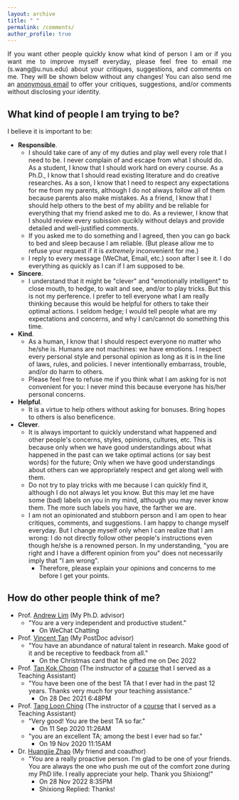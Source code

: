 ```yaml
---
layout: archive
title: " "
permalink: /comments/
author_profile: true
---
```


<!--## <span style="color: red">Invitation</span>-->
<html><body>
<p align="justify">
If you want other people quickly know what kind of person I am or if you want me to improve myself everyday, please feel free to email me (s.wang@u.nus.edu) about your critiques, suggestions, and comments on me. They will be shown below without any changes! You can also send me an <a href="https://anonymousemail.me/">anonymous email</a> to offer your critiques, suggestions, and/or comments without disclosing your identity.
</p>
</body></html>

## What kind of people I am trying to be?
I believe it is important to be:
* __Responsible__.
  - I should take care of any of my duties and play well every role that I need to be. I never complain of and escape from what I should do. As a student, I know that I should work hard on every course. As a Ph.D., I know that I should read existing literature and do creative researches. As a son, I know that I need to respect any expectations for me from my parents, although I do not always follow all of them because parents also make mistakes. As a friend, I know that I should help others to the best of my ability and be reliable for everything that my friend asked me to do. As a reviewer, I know that I should review every subission qucikly without delays and provide detailed and well-justified comments. 
  - If you asked me to do something and I agreed, then you can go back to bed and sleep because I am reliable. (But please allow me to refuse your request if it is _extremely_ inconvenient for me.)
  - I reply to every message (WeChat, Email, etc.) soon after I see it. I do everything as quickly as I can if I am supposed to be.
* __Sincere__.
  - I understand that it might be "clever" and "emotionally intelligent" to close mouth, to hedge, to wait and see, and/or to play tricks. But this is not my perference. I prefer to tell everyone what I am really thinking because this would be helpful for others to take their optimal actions. I seldom hedge; I would tell people what are my expectations and concerns, and why I can/cannot do something this time.
* __Kind__.
  - As a human, I know that I should respect everyone no matter who he/she is. Humans are not machines: we have emotions. I respect every personal style and personal opinion as long as it is in the line of laws, rules, and policies. I never intentionally embarrass, trouble, and/or do harm to others. 
  - Please feel free to refuse me if you think what I am asking for is not convenient for you: I never mind this because everyone has his/her personal concerns.
* __Helpful__.
  - It is a virtue to help others without asking for bonuses. Bring hopes to others is also beneficence.
* __Clever__.
  - It is always important to quickly understand what happened and other people's concerns, styles, opinions, cultures, etc. This is because only when we have good understandings about what happened in the past can we take optimal actions (or say best words) for the future; Only when we have good understandings about others can we appropriately respect and get along well with them.
  - Do not try to play tricks with me because I can quickly find it, although I do not always let you know. But this may let me have some (bad) labels on you in my mind, although you may never know them. The more such labels you have, the farther we are.
  - I am not an opinionated and stubborn person and I am open to hear critiques, comments, and suggestions. I am happy to change myself everyday. But I change myself only when I can realize that I am wrong: I do not directly follow other people's instructions even though he/she is a renowned person. In my understanding, "you are right and I have a different opinion from you" does not necessarily imply that "I am wrong".
    + Therefore, please explain your opinions and concerns to me before I get your points.

## How do other people think of me?
* Prof. [Andrew Lim](https://scholar.google.com/citations?user=iDEgcFQAAAAJ&hl=en) (My Ph.D. advisor)
  - "You are a very independent and productive student."
    + On WeChat Chatting
* Prof. [Vincent Tan](https://vyftan.github.io/) (My PostDoc advisor)
  - "You have an abundance of natural talent in research. Make good of it and be receptive to feedback from all."
    + On the Christmas card that he gifted me on Dec 2022
* Prof. [Tan Kok Choon](https://bizfaculty.nus.edu.sg/faculty-details/?profId=239) (The instructor of a [course](https://nusmods.com/modules/MTM5001/maritime-industry-fundamentals) that I served as a Teaching Assistant)
  - "You have been one of the best TA that I ever had in the past 12 years. Thanks very much for your teaching assistance."
    + On 28 Dec 2021 6:48PM
* Prof. [Tang Loon Ching](https://cde.nus.edu.sg/isem/staff/tang-loon-ching/) (The instructor of a [course](https://nusmods.com/modules/IE4243/decision-modeling-risk-analysis) that I served as a Teaching Assistant)
  - "Very good! You are the best TA so far." 
    + On 11 Sep 2020 11:26AM
  - "you are an excellent TA; among the best I ever had so far." 
    + On 19 Nov 2020 11:15AM
* Dr. [Huangjie Zhao](https://scholar.google.com/citations?user=IIf_h_8AAAAJ&hl=en) (My friend and coauthor)
  - "You are a really proactive person. I'm glad to be one of your friends. You are always the one who push me out of the comfort zone during my PhD life. I really appreciate your help. Thank you Shixiong!"
    * On 28 Nov 2022 8:35PM
    * Shixiong Replied: Thanks!
